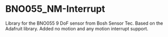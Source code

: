 # BNO055_NM-Interrupt

Library for the BNO055 9 DoF sensor from Bosh Sensor Tec. Based on the Adafruit library. Added no motion and any motion interrupt support.
